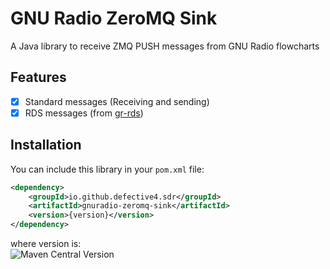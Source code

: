 # GNU Radio ZeroMQ Sink
A Java library to receive ZMQ PUSH messages from GNU Radio flowcharts

## Features
- [x] Standard messages (Receiving and sending)
- [x] RDS messages (from [gr-rds](https://github.com/bastibl/gr-rds))

## Installation
You can include this library in your `pom.xml` file:
```xml
<dependency>
    <groupId>io.github.defective4.sdr</groupId>
	<artifactId>gnuradio-zeromq-sink</artifactId>
	<version>{version}</version>
</dependency>
```
where version is:  
![Maven Central Version](https://img.shields.io/maven-central/v/io.github.defective4.sdr/gnuradio-zeromq-sink)